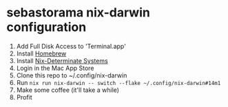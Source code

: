 # sebastorama nix-darwin configuration

1. Add Full Disk Access to 'Terminal.app'
2. Install [Homebrew](https://brew.sh/)
3. Install [Nix-Determinate Systems](https://github.com/DeterminateSystems/nix-installer)
4. Login in the Mac App Store
5. Clone this repo to ~/.config/nix-darwin
6. Run `nix run nix-darwin -- switch --flake ~/.config/nix-darwin#14m1`
7. Make some coffee (it'll take a while)
8. Profit
